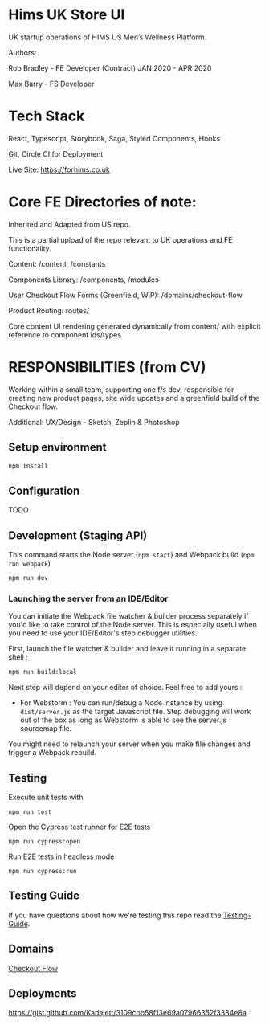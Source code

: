 # Hims UK Store UI

UK startup operations of HIMS US Men’s Wellness Platform. 

Authors: 

Rob Bradley - FE Developer 
(Contract) JAN 2020 - APR 2020

Max Barry - FS Developer

# Tech Stack

React, Typescript, Storybook, Saga, Styled Components, Hooks

Git, Circle CI for Deployment

Live Site: https://forhims.co.uk

# Core FE Directories of note:

Inherited and Adapted from US repo. 

This is a partial upload of the repo relevant to UK operations and FE functionality.

Content: /content, /constants

Components Library: /components, /modules

User Checkout Flow Forms (Greenfield, WIP): /domains/checkout-flow 

Product Routing: routes/

Core content UI rendering generated dynamically from content/ with explicit reference to component ids/types  

# RESPONSIBILITIES (from CV)

Working within a small team, supporting one f/s dev, responsible for creating new product pages, site wide updates and a greenfield build of the Checkout flow.

Additional: UX/Design - Sketch, Zeplin & Photoshop


 

## Setup environment

```bash
npm install
```

## Configuration

TODO

## Development (Staging API)
This command starts the Node server (`npm start`) and Webpack build (`npm run webpack`)
```bash
npm run dev
```

### Launching the server from an IDE/Editor
You can initiate the Webpack file watcher & builder process separately if you'd like to take control of the Node server.
This is especially useful when you need to use your IDE/Editor's step debugger utilities.

First, launch the file watcher & builder and leave it running in a separate shell :

```bash
npm run build:local
```

Next step will depend on your editor of choice. Feel free to add yours :
- For Webstorm : You can run/debug a Node instance by using `dist/server.js` as the target Javascript file. Step debugging
will work out of the box as long as Webstorm is able to see the server.js sourcemap file.

You might need to relaunch your server when you make file changes and trigger a Webpack rebuild.

## Testing
Execute unit tests with
```
npm run test
```


Open the Cypress test runner for E2E tests
```
npm run cypress:open
```

Run E2E tests in headless mode
```
npm run cypress:run
```
    


## Testing Guide
If you have questions about how we're testing this repo read the
[Testing-Guide](./TESTING-GUIDE.md).

## Domains

[Checkout Flow](domains/checkout-flow/README.md)



## Deployments
https://gist.github.com/Kadajett/3109cbb58f13e69a07966352f3384e8a
